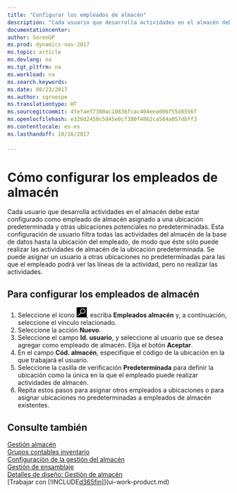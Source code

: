 ```yaml
---
title: "Configurar los empleados de almacén"
description: "Cada usuario que desarrolla actividades en el almacén debe estar configurado como empleado de almacén asignado a una ubicación predeterminada y otras ubicaciones potenciales no predeterminadas."
documentationcenter: 
author: SorenGP
ms.prod: dynamics-nav-2017
ms.topic: article
ms.devlang: na
ms.tgt_pltfrm: na
ms.workload: na
ms.search.keywords: 
ms.date: 08/23/2017
ms.author: sgroespe
ms.translationtype: HT
ms.sourcegitcommit: 4fefaef7380ac10836fcac404eea006f55d8556f
ms.openlocfilehash: e326d2450c5d45e0cf380f4862ca584a057dbff3
ms.contentlocale: es-es
ms.lasthandoff: 10/16/2017

---
```

# <a name="how-to-set-up-warehouse-employees"></a>Cómo configurar los empleados de almacén
Cada usuario que desarrolla actividades en el almacén debe estar configurado como empleado de almacén asignado a una ubicación predeterminada y otras ubicaciones potenciales no predeterminadas. Esta configuración de usuario filtra todas las actividades del almacén de la base de datos hasta la ubicación del empleado, de modo que éste sólo puede realizar las actividades de almacén de la ubicación predeterminada. Se puede asignar un usuario a otras ubicaciones no predeterminadas para las que el empleado podrá ver las líneas de la actividad, pero no realizar las actividades.

## <a name="to-set-up-warehouse-employees"></a>Para configurar los empleados de almacén  
1.  Seleccione el icono ![Buscar página o informe](media/ui-search/search_small.png "icono Buscar página o informe"), escriba **Empleados almacén** y, a continuación, seleccione el vínculo relacionado.  
2. Seleccione la acción **Nuevo**.  
3. Seleccione el campo **Id. usuario**, y seleccione al usuario que se desea agregar como empleado de almacén. Elija el botón **Aceptar**.  
6.  En el campo **Cód. almacén**, especifique el código de la ubicación en la que trabajará el usuario.  
7.  Seleccione la casilla de verificación **Predeterminada** para definir la ubicación como la única en la que el empleado puede realizar actividades de almacén.  
8.  Repita estos pasos para asignar otros empleados a ubicaciones o para asignar ubicaciones no predeterminadas a empleados de almacén existentes.  

## <a name="see-also"></a>Consulte también  
[Gestión almacén](warehouse-manage-warehouse.md)  
[Grupos contables inventario](inventory-manage-inventory.md)  
[Configuración de la gestión del almacén](warehouse-setup-warehouse.md)     
[Gestión de ensamblaje](assembly-assemble-items.md)    
[Detalles de diseño: Gestión de almacén](design-details-warehouse-management.md)  
[Trabajar con [!INCLUDE[d365fin](includes/d365fin_md.md)]](ui-work-product.md)  

